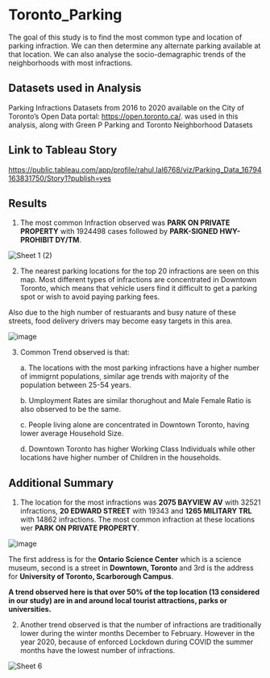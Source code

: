 # Toronto_Parking

The goal of this study is to find the most common type and location of parking infraction. We can then determine any alternate parking available at that location.
We can also analyse the socio-demagraphic trends of the neighborhoods with most infractions.

## Datasets used in Analysis

Parking Infractions Datasets from 2016 to 2020 available on the City of Toronto’s Open Data portal: https://open.toronto.ca/. was used in this analysis, along with Green P Parking and Toronto Neighborhood Datasets

## Link to Tableau Story

https://public.tableau.com/app/profile/rahul.lal6768/viz/Parking_Data_16794163831750/Story1?publish=yes

## Results

1. The most common Infraction observed was **PARK ON PRIVATE PROPERTY** with 1924498 cases followed by **PARK-SIGNED HWY-PROHIBIT DY/TM**.

![Sheet 1 (2)](https://user-images.githubusercontent.com/100053788/227013126-fe0cdceb-221f-45b5-9404-f6c8b6dc532b.png)

2. The nearest parking locations for the top 20 infractions are seen on this map. Most different types of infractions are concentrated in Downtown Toronto, which means that vehicle users find it difficult to get a parking spot or wish to avoid paying parking fees.

Also due to the high number of restuarants and busy nature of these streets, food delivery drivers may become easy targets in this area.

![image](https://user-images.githubusercontent.com/100053788/227013535-5c9fbd57-f620-421f-b1cf-c8828e755c92.png)

3. Common Trend observed is that:

    a. The locations with the most parking infractions have a higher number of immigrnt populations, similar age trends with majority of the population between 25-54 years.
    
    b. Umployment Rates are similar thorughout and Male Female Ratio is also observed to be the same.
    
    c. People living alone are concentrated in Downtown Toronto, having lower average Household Size.
    
    d. Downtown Toronto has higher Working Class Individuals while other locations have higher number of Children in the households.



## Additional Summary

1. The location for the most infractions was **2075 BAYVIEW AV** with 32521 infractions, **20 EDWARD STREET** with 19343 and **1265 MILITARY TRL** with 14862 infractions. The most common infraction at these locations wer **PARK ON PRIVATE PROPERTY**.

![image](https://user-images.githubusercontent.com/100053788/226933073-246517f4-f85e-44e2-9076-10f0f9e13ff5.png)

The first address is for the **Ontario Science Center** which is a science museum, second is a street in **Downtown, Toronto** and 3rd is the address for **University of Toronto, Scarborough Campus**. 

**A trend observed here is that over 50% of the top location (13 considered in our study) are in and around local tourist attractions, parks or universities.**

2. Another trend observed is that the number of infractions are traditionally lower during the winter months December to February. However in the year 2020, because of enforced Lockdown during COVID the summer months have the lowest number of infractions.

![Sheet 6](https://user-images.githubusercontent.com/100053788/227016261-9d1a335d-4f96-4b32-91be-bc1b14c6cb0c.png)
